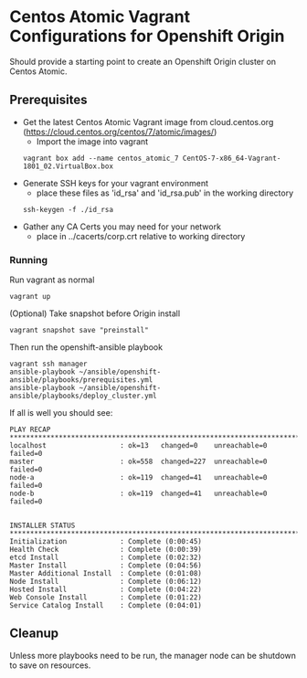 # Centos Atomic Vagrant Configurations for Openshift Origin

Should provide a starting point to create an Openshift Origin cluster on Centos Atomic.

## Prerequisites

- Get the latest Centos Atomic Vagrant image from cloud.centos.org (https://cloud.centos.org/centos/7/atomic/images/)
  - Import the image into vagrant
  ```
  vagrant box add --name centos_atomic_7 CentOS-7-x86_64-Vagrant-1801_02.VirtualBox.box
  ```
- Generate SSH keys for your vagrant environment
  - place these files as 'id_rsa' and 'id_rsa.pub' in the working directory
  ```
  ssh-keygen -f ./id_rsa
  ```
- Gather any CA Certs you may need for your network 
  - place in ../cacerts/corp.crt relative to working directory



### Running

Run vagrant as normal

```
vagrant up
```

(Optional) Take snapshot before Origin install

```
vagrant snapshot save "preinstall"
```

Then run the openshift-ansible playbook

```
vagrant ssh manager
ansible-playbook ~/ansible/openshift-ansible/playbooks/prerequisites.yml
ansible-playbook ~/ansible/openshift-ansible/playbooks/deploy_cluster.yml 
```

If all is well you should see:

```
PLAY RECAP ****************************************************************************************************************************************************************************************************************************************************
localhost                  : ok=13   changed=0    unreachable=0    failed=0   
master                     : ok=558  changed=227  unreachable=0    failed=0   
node-a                     : ok=119  changed=41   unreachable=0    failed=0   
node-b                     : ok=119  changed=41   unreachable=0    failed=0   


INSTALLER STATUS **********************************************************************************************************************************************************************************************************************************************
Initialization             : Complete (0:00:45)
Health Check               : Complete (0:00:39)
etcd Install               : Complete (0:02:32)
Master Install             : Complete (0:04:56)
Master Additional Install  : Complete (0:01:08)
Node Install               : Complete (0:06:12)
Hosted Install             : Complete (0:04:22)
Web Console Install        : Complete (0:01:22)
Service Catalog Install    : Complete (0:04:01)
```

## Cleanup
Unless more playbooks need to be run, the manager node can be shutdown to save on resources. 

